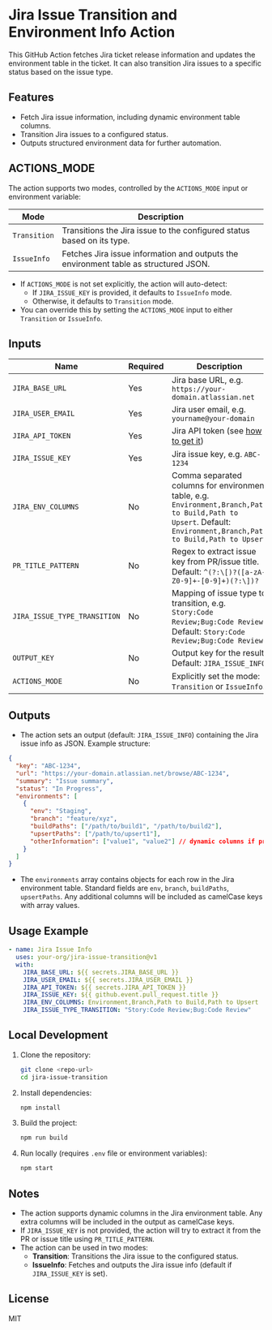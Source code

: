# Jira Issue Transition and Environment Info Action

This GitHub Action fetches Jira ticket release information and updates the environment table in the ticket. It can also transition Jira issues to a specific status based on the issue type.

## Features
- Fetch Jira issue information, including dynamic environment table columns.
- Transition Jira issues to a configured status.
- Outputs structured environment data for further automation.

## ACTIONS_MODE

The action supports two modes, controlled by the `ACTIONS_MODE` input or environment variable:

| Mode         | Description                                                                                 |
|--------------|---------------------------------------------------------------------------------------------|
| `Transition` | Transitions the Jira issue to the configured status based on its type.                      |
| `IssueInfo`  | Fetches Jira issue information and outputs the environment table as structured JSON.         |

- If `ACTIONS_MODE` is not set explicitly, the action will auto-detect:
  - If `JIRA_ISSUE_KEY` is provided, it defaults to `IssueInfo` mode.
  - Otherwise, it defaults to `Transition` mode.
- You can override this by setting the `ACTIONS_MODE` input to either `Transition` or `IssueInfo`.

## Inputs
| Name                    | Required | Description                                                                 |
|-------------------------|----------|-----------------------------------------------------------------------------|
| `JIRA_BASE_URL`         | Yes      | Jira base URL, e.g. `https://your-domain.atlassian.net`                     |
| `JIRA_USER_EMAIL`       | Yes      | Jira user email, e.g. `yourname@your-domain`                                |
| `JIRA_API_TOKEN`        | Yes      | Jira API token (see [how to get it](https://id.atlassian.com/manage-profile/security/api-tokens)) |
| `JIRA_ISSUE_KEY`        | Yes      | Jira issue key, e.g. `ABC-1234`                                             |
| `JIRA_ENV_COLUMNS`      | No       | Comma separated columns for environment table, e.g. `Environment,Branch,Path to Build,Path to Upsert`. Default: `Environment,Branch,Path to Build,Path to Upsert` |
| `PR_TITLE_PATTERN`      | No       | Regex to extract issue key from PR/issue title. Default: `^(?:\[)?([a-zA-Z0-9]+-[0-9]+)(?:\])?` |
| `JIRA_ISSUE_TYPE_TRANSITION` | No  | Mapping of issue type to transition, e.g. `Story:Code Review;Bug:Code Review`. Default: `Story:Code Review;Bug:Code Review` |
| `OUTPUT_KEY`            | No       | Output key for the result. Default: `JIRA_ISSUE_INFO`                        |
| `ACTIONS_MODE`          | No       | Explicitly set the mode: `Transition` or `IssueInfo`.                       |

## Outputs
- The action sets an output (default: `JIRA_ISSUE_INFO`) containing the Jira issue info as JSON. Example structure:

```json
{
  "key": "ABC-1234",
  "url": "https://your-domain.atlassian.net/browse/ABC-1234",
  "summary": "Issue summary",
  "status": "In Progress",
  "environments": [
    {
      "env": "Staging",
      "branch": "feature/xyz",
      "buildPaths": ["/path/to/build1", "/path/to/build2"],
      "upsertPaths": ["/path/to/upsert1"],
      "otherInformation": ["value1", "value2"] // dynamic columns if present
    }
  ]
}
```

- The `environments` array contains objects for each row in the Jira environment table. Standard fields are `env`, `branch`, `buildPaths`, `upsertPaths`. Any additional columns will be included as camelCase keys with array values.

## Usage Example

```yaml
- name: Jira Issue Info
  uses: your-org/jira-issue-transition@v1
  with:
    JIRA_BASE_URL: ${{ secrets.JIRA_BASE_URL }}
    JIRA_USER_EMAIL: ${{ secrets.JIRA_USER_EMAIL }}
    JIRA_API_TOKEN: ${{ secrets.JIRA_API_TOKEN }}
    JIRA_ISSUE_KEY: ${{ github.event.pull_request.title }}
    JIRA_ENV_COLUMNS: Environment,Branch,Path to Build,Path to Upsert
    JIRA_ISSUE_TYPE_TRANSITION: "Story:Code Review;Bug:Code Review"
```

## Local Development

1. Clone the repository:
   ```sh
   git clone <repo-url>
   cd jira-issue-transition
   ```
2. Install dependencies:
   ```sh
   npm install
   ```
3. Build the project:
   ```sh
   npm run build
   ```
4. Run locally (requires `.env` file or environment variables):
   ```sh
   npm start
   ```

## Notes
- The action supports dynamic columns in the Jira environment table. Any extra columns will be included in the output as camelCase keys.
- If `JIRA_ISSUE_KEY` is not provided, the action will try to extract it from the PR or issue title using `PR_TITLE_PATTERN`.
- The action can be used in two modes:
  - **Transition**: Transitions the Jira issue to the configured status.
  - **IssueInfo**: Fetches and outputs the Jira issue info (default if `JIRA_ISSUE_KEY` is set).

## License
MIT
